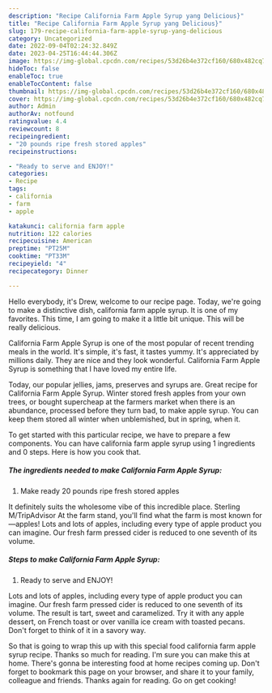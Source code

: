 ```yaml
---
description: "Recipe California Farm Apple Syrup yang Delicious}"
title: "Recipe California Farm Apple Syrup yang Delicious}"
slug: 179-recipe-california-farm-apple-syrup-yang-delicious
category: Uncategorized
date: 2022-09-04T02:24:32.849Z
date: 2023-04-25T16:44:44.306Z
image: https://img-global.cpcdn.com/recipes/53d26b4e372cf160/680x482cq70/california-farm-apple-syrup-recipe-main-photo.jpg
hideToc: false
enableToc: true
enableTocContent: false
thumbnail: https://img-global.cpcdn.com/recipes/53d26b4e372cf160/680x482cq70/california-farm-apple-syrup-recipe-main-photo.jpg
cover: https://img-global.cpcdn.com/recipes/53d26b4e372cf160/680x482cq70/california-farm-apple-syrup-recipe-main-photo.jpg
author: Admin
authorAv: notfound
ratingvalue: 4.4
reviewcount: 8
recipeingredient:
- "20 pounds ripe fresh stored apples"
recipeinstructions:

- "Ready to serve and ENJOY!"
categories:
- Recipe
tags:
- california
- farm
- apple

katakunci: california farm apple 
nutrition: 122 calories
recipecuisine: American
preptime: "PT25M"
cooktime: "PT33M"
recipeyield: "4"
recipecategory: Dinner

---
```



Hello everybody, it's Drew, welcome to our recipe page. Today, we're going to make a distinctive dish, california farm apple syrup. It is one of my favorites. This time, I am going to make it a little bit unique. This will be really delicious.

California Farm Apple Syrup is one of the most popular of recent trending meals in the world. It's simple, it's fast, it tastes yummy. It's appreciated by millions daily. They are nice and they look wonderful. California Farm Apple Syrup is something that I have loved my entire life.

Today, our popular jellies, jams, preserves and syrups are. Great recipe for California Farm Apple Syrup. Winter stored fresh apples from your own trees, or bought supercheap at the farmers market when there is an abundance, processed before they turn bad, to make apple syrup. You can keep them stored all winter when unblemished, but in spring, when it.


To get started with this particular recipe, we have to prepare a few components. You can have california farm apple syrup using 1 ingredients and 0 steps. Here is how you cook that.

<!--inarticleads1-->

##### The ingredients needed to make California Farm Apple Syrup:

1. Make ready 20 pounds ripe fresh stored apples


It definitely suits the wholesome vibe of this incredible place. Sterling M/TripAdvisor At the farm stand, you&#39;ll find what the farm is most known for—apples! Lots and lots of apples, including every type of apple product you can imagine. Our fresh farm pressed cider is reduced to one seventh of its volume. 

<!--inarticleads2-->

##### Steps to make California Farm Apple Syrup:


1. Ready to serve and ENJOY!

Lots and lots of apples, including every type of apple product you can imagine. Our fresh farm pressed cider is reduced to one seventh of its volume. The result is tart, sweet and caramelized. Try it with any apple dessert, on French toast or over vanilla ice cream with toasted pecans. Don&#39;t forget to think of it in a savory way. 

So that is going to wrap this up with this special food california farm apple syrup recipe. Thanks so much for reading. I'm sure you can make this at home. There's gonna be interesting food at home recipes coming up. Don't forget to bookmark this page on your browser, and share it to your family, colleague and friends. Thanks again for reading. Go on get cooking!
